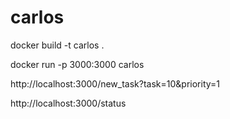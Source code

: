 # carlos

docker build -t carlos .

docker run -p 3000:3000 carlos

http://localhost:3000/new_task?task=10&priority=1

http://localhost:3000/status
